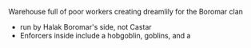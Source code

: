Warehouse full of poor workers creating dreamlily for the Boromar clan
- run by Halak Boromar's side, not Castar
- Enforcers inside include a hobgoblin, goblins, and a 